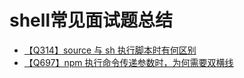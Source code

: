 # shell常见面试题总结
+ [【Q314】source 与 sh 执行脚本时有何区别](shell/316)
+ [【Q697】npm 执行命令传递参数时，为何需要双横线](shell/719)